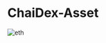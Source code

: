 # ChaiDex-Asset

![eth](https://github.com/Rahul-Prasad-07/Asset/assets/99068989/d8f60f33-2f5e-4100-9d30-99afe1bb789f)
